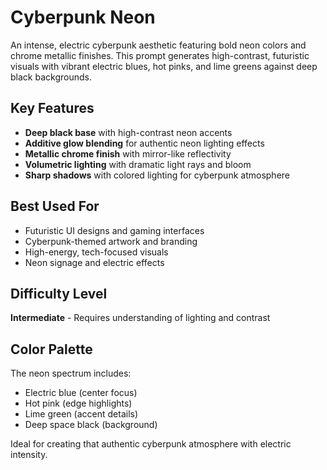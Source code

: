 # Cyberpunk Neon

An intense, electric cyberpunk aesthetic featuring bold neon colors and chrome metallic finishes. This prompt generates high-contrast, futuristic visuals with vibrant electric blues, hot pinks, and lime greens against deep black backgrounds.

## Key Features

- **Deep black base** with high-contrast neon accents
- **Additive glow blending** for authentic neon lighting effects
- **Metallic chrome finish** with mirror-like reflectivity
- **Volumetric lighting** with dramatic light rays and bloom
- **Sharp shadows** with colored lighting for cyberpunk atmosphere

## Best Used For

- Futuristic UI designs and gaming interfaces
- Cyberpunk-themed artwork and branding
- High-energy, tech-focused visuals
- Neon signage and electric effects

## Difficulty Level

**Intermediate** - Requires understanding of lighting and contrast

## Color Palette

The neon spectrum includes:
- Electric blue (center focus)
- Hot pink (edge highlights)
- Lime green (accent details)
- Deep space black (background)

Ideal for creating that authentic cyberpunk atmosphere with electric intensity.